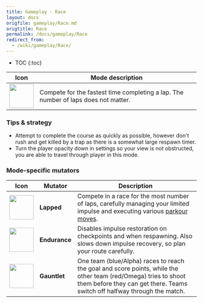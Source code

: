```yaml
---
title: Gameplay - Race
layout: docs
origfile: gameplay/Race.md
origtitle: Race
permalink: /docs/gameplay/Race
redirect_from:
  - /wiki/gameplay/Race/
---
```

* TOC
{:toc}

| Icon | Mode description |
|-|-|
| <img src="../images/modes/race.png" width="64px"/>| Compete for the fastest time completing a lap. The number of laps does not matter.

### Tips & strategy

-   Attempt to complete the course as quickly as possible, however don't rush and get killed by a trap as there is a somewhat large respawn timer.
-   Turn the player opacity down in settings so your view is not obstructed, you are able to travel through player in this mode.

### Mode-specific mutators

| Icon | Mutator | Description |
|-|-|-|
| <img src="../images/modes/racelapped.png" width="64px"/>     | **Lapped**     | Compete in a race for the most number of laps, carefully managing your limited impulse and executing various [parkour moves](Parkour-Guide).                                     |
| <img src="../images/modes/raceendurance.png" width="64px"/> | **Endurance** | Disables impulse restoration on checkpoints and when respawning. Also slows down impulse recovery, so plan your route carefully.                                                            |
| <img src="../images/modes/racegauntlet.png" width="64px"/>  | **Gauntlet**  | One team (blue/Alpha) races to reach the goal and score points, while the other team (red/Omega) tries to shoot them before they can get there. Teams switch off halfway through the match. |
